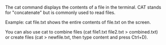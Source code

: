 The cat command displays the contents of a file in the terminal. CAT stands for "concatenate" but is commonly used to read files.

Example: cat file.txt shows the entire contents of file.txt on the screen.

You can also use cat to combine files (cat file1.txt file2.txt > combined.txt) or create files (cat > newfile.txt, then type content and press Ctrl+D).
